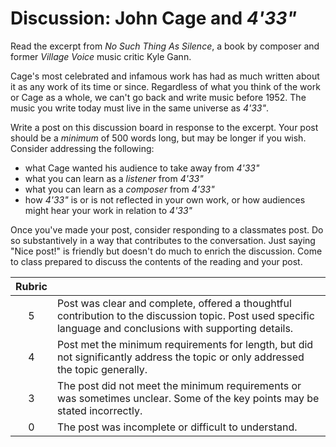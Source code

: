 # Discussion: John Cage and _4\'33\"_

Read the excerpt from _No Such Thing As Silence_, a book by composer and former _Village Voice_ music critic Kyle Gann.

Cage's most celebrated and infamous work has had as much written about it as any work of its time or since. Regardless of what you think of the work or Cage as a whole, we can't go back and write music before 1952. The music you write today must live in the same universe as _4\'33\"_.

Write a post on this discussion board in response to the excerpt. Your post should be a _minimum_ of 500 words long, but may be longer if you wish. Consider addressing the following:

- what Cage wanted his audience to take away from _4\'33\"_
- what you can learn as a _listener_ from _4\'33\"_
- what you can learn as a _composer_ from _4\'33\"_
- how _4\'33\"_ is or is not reflected in your own work, or how audiences might hear your work in relation to _4\'33\"_

Once you've made your post, consider responding to a classmates post. Do so substantively in a way that contributes to the conversation. Just saying "Nice post!" is friendly but doesn't do much to enrich the discussion. Come to class prepared to discuss the contents of the reading and your post.

| Rubric ||
| :---: | --- |
| 5 | Post was clear and complete, offered a thoughtful contribution to the discussion topic. Post used specific language and conclusions with supporting details. |
| 4 | Post met the minimum requirements for length, but did not significantly address the topic or only addressed the topic generally. |
| 3 | The post did not meet the minimum requirements or was sometimes unclear. Some of the key points may be stated incorrectly.  |
| 0 | The post was incomplete or difficult to understand. |

